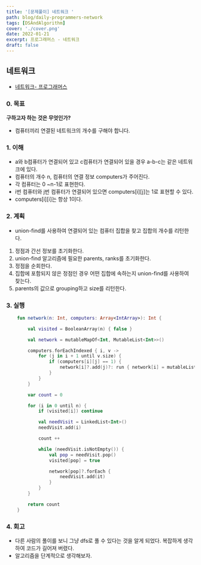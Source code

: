 ```yaml
---
title: '[문제풀이] 네트워크 '
path: blog/daily-programmers-network
tags: [DSAndAlgorithm]
cover: './cover.png'
date: 2022-01-21
excerpt: 프로그래머스 - 네트워크
draft: false
---
```


## 네트워크

- [네트워크- 프로그래머스](https://programmers.co.kr/learn/courses/30/lessons/43162)

### 0. 목표

**구하고자 하는 것은 무엇인가?**

- 컴퓨터끼리 연결된 네트워크의 개수를 구해야 합니다.

### 1. 이해

- a와 b컴퓨터가 연결되어 있고 c컴퓨터가 연결되어 있을 경우 a-b-c는 같은 네트워크에 있다.
- 컴퓨터의 개수 n, 컴퓨터의 연결 정보 computers가 주어진다.
- 각 컴퓨터는 0 ~n-1로 표현한다.
- i번 컴퓨터와 j번 컴퓨터가 연결되어 있으면 computers[i][j]는 1로 표현할 수 있다.
- computers[i][i]는 항상 1이다.

### 2. 계획

- union-find를 사용하여 연결되어 있는 컴퓨터 집합을 찾고 집합의 개수를 리턴한다.

1. 정점과 간선 정보를 초기화한다.
2. union-find 알고리즘에 필요한 parents, ranks를 초기화한다.
3. 정점을 순회한다.
4. 집합에 포함되지 않은 정점인 경우 어떤 집합에 속하는지 union-find를 사용하여 찾는다.
5. parents의 값으로 grouping하고 size를 리턴한다.

### 3. 실행

```kotlin
    fun network(n: Int, computers: Array<IntArray>): Int {

        val visited = BooleanArray(n) { false }

        val network = mutableMapOf<Int, MutableList<Int>>()

        computers.forEachIndexed { i, v ->
            for (j in i + 1 until v.size) {
                if (computers[i][j] == 1) {
                    network[i]?.add(j)?: run { network[i] = mutableListOf(j) }
                }
            }
        }

        var count = 0

        for (i in 0 until n) {
            if (visited[i]) continue

            val needVisit = LinkedList<Int>()
            needVisit.add(i)

            count ++

            while (needVisit.isNotEmpty()) {
                val pop = needVisit.pop()
                visited[pop] = true

                network[pop]?.forEach {
                    needVisit.add(it)
                }
            }
        }

        return count
    }
```

### 4. 회고

- 다른 사람의 풀이를 보니 그냥 dfs로 풀 수 있다는 것을 알게 되었다. 복잡하게 생각하여 코드가 길어져 버렸다.
- 알고리즘을 단계적으로 생각해보자.
